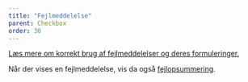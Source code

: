 ```yaml
---
title: "Fejlmeddelelse"
parent: Checkbox
order: 30
---
```

<a href="/komponenter/fejlangivelse/fejlmeddelelser/#tjekboks">Læs mere om korrekt brug af fejlmeddelelser og deres formuleringer.</a>

Når der vises en fejlmeddelelse, vis da også <a href="/komponenter/fejlangivelse/fejlopsummering/">fejlopsummering</a>.
